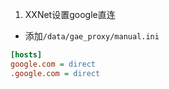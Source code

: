 1. XXNet设置google直连
  - 添加`/data/gae_proxy/manual.ini`

```ini
[hosts]
google.com = direct
.google.com = direct
```
